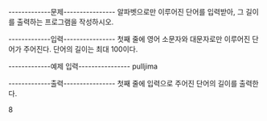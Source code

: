 -------------문제----------------
알파벳으로만 이루어진 단어를 입력받아, 그 길이를 출력하는 프로그램을 작성하시오.


-------------입력----------------
첫째 줄에 영어 소문자와 대문자로만 이루어진 단어가 주어진다. 단어의 길이는 최대 100이다.


-------------예제 입력----------------
pulljima

-------------출력----------------
첫째 줄에 입력으로 주어진 단어의 길이를 출력한다.

8